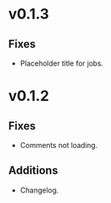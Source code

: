 # v0.1.3
## Fixes
* Placeholder title for jobs.

# v0.1.2
## Fixes
* Comments not loading.
## Additions
* Changelog.

